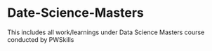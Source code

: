 # Date-Science-Masters
This includes all work/learnings under Data Science Masters course conducted by PWSkills
